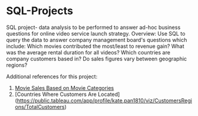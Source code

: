 # SQL-Projects
SQL project- data analysis to be performed to answer ad-hoc business questions for online video service launch strategy. 
Overview:
Use SQL to query the data to answer company management board's questions which include:
Which movies contributed the most/least to revenue gain?
What was the average rental duration for all videos?
Which countries are company customers based in?
Do sales figures vary between geographic regions?

Additional references for this project:
1. [Movie Sales Based on Movie Categories](https://public.tableau.com/app/profile/kate.pan1810/viz/MovieCategorySale/CategorySale)
2. [Countries Where Customers Are Located]
(https://public.tableau.com/app/profile/kate.pan1810/viz/CustomersRegions/TotalCustomers)
